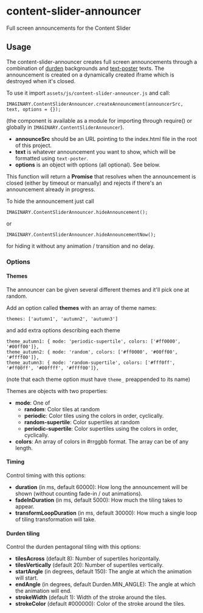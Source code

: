 # content-slider-announcer

Full screen announcements for the Content Slider

## Usage

The content-slider-announcer creates full screen announcements through a combination of
[durden](https://github.com/IMAGINARY/durden) backgrounds and 
[text-poster](https://github.com/IMAGINARY/text-poster) texts. The announcement is created
on a dynamically created iframe which is destroyed when it's closed.

To use it import `assets/js/content-slider-announcer.js` and call:

```
IMAGINARY.ContentSliderAnnouncer.createAnnouncement(announcerSrc, text, options = {});
```

(the component is available as a module for importing through require() or globally in
`IMAGINARY.ContentSliderAnnouncer`).

- **announceSrc** should be an URL pointing to the index.html file in the root of this
project.
- **text** is whatever announcement you want to show, which will be formatted using `text-poster`.
- **options** is an object with options (all optional). See below.

This function will return a **Promise** that resolves when the announcement is closed (either
by timeout or manually) and rejects if there's an announcement already in progress.

To hide the announcement just call

```
IMAGINARY.ContentSliderAnnouncer.hideAnnouncement();
```

or

```
IMAGINARY.ContentSliderAnnouncer.hideAnnouncementNow();
```

for hiding it without any animation / transition and no delay.


### Options

#### Themes

The announcer can be given several different themes and it'll pick one at random.

Add an option called **themes** with an array of theme names:

```
themes: ['autumn1', 'autumn2', 'autumn3']
```

and add extra options describing each theme

```
theme_autumn1: { mode: 'periodic-supertile', colors: ['#ff0000', '#00ff00']},
theme_autumn2: { mode: 'random', colors: ['#ff0000', '#00ff00', '#ffff00']},
theme_autumn3: { mode: 'random-supertile', colors: ['#fff0ff', '#ff00ff', '#00ffff', '#ffff00']},
```

(note that each theme option must have `theme_` preappended to its name)

Themes are objects with two properties:

- **mode**: One of
    - **random**: Color tiles at random
    - **periodic**: Color tiles using the colors in order, cyclically.
    - **random-supertile**: Color supertiles at random
    - **periodic-supertile**: Color supertiles using the colors in order, cyclically.
- **colors**: An array of colors in #rrggbb format. The array can be of any length.

#### Timing

Control timing with this options:

- **duration** (in ms, default 60000): How long the announcement will be shown 
  (without counting fade-in / out animations).  
- **fadeInDuration** (in ms, default 5000): How much the tiling takes to appear.
- **transformLoopDuration** (in ms, default 30000): How much a single loop of tiling transformation will take.

#### Durden tiling

Control the durden pentagonal tiling with this options:

- **tilesAcross** (default 8): Number of supertiles horizontally.
- **tilesVertically** (default 20): Number of supertiles vertically.
- **startAngle** (in degrees, default 150): The angle at which the animation will start.
- **endAngle** (in degrees, default Durden.MIN_ANGLE): The angle at which the animation will end.
- **strokeWidth** (default 1): Width of the stroke around the tiles.
- **strokeColor** (default #000000): Color of the stroke around the tiles.

